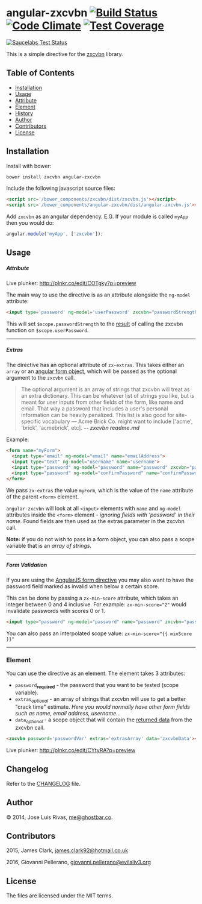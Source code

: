 # angular-zxcvbn [![Build Status](https://travis-ci.org/ghostbar/angular-zxcvbn.svg)](https://travis-ci.org/ghostbar/angular-zxcvbn) [![Code Climate](https://codeclimate.com/github/ghostbar/angular-zxcvbn/badges/gpa.svg)](https://codeclimate.com/github/ghostbar/angular-zxcvbn) [![Test Coverage](https://codeclimate.com/github/ghostbar/angular-zxcvbn/badges/coverage.svg)](https://codeclimate.com/github/ghostbar/angular-zxcvbn/coverage)

[![Saucelabs Test Status](https://saucelabs.com/browser-matrix/angular-zxcvbn.svg)](https://saucelabs.com/u/angular-zxcvbn)

This is a simple directive for the [zxcvbn](https://github.com/dropbox/zxcvbn) library.

## Table of Contents
* [Installation](#installation)
* [Usage](#usage)
 * [Attribute](#attribute) 
 * [Element](#element)
* [History](#history)
* [Author](#author)
* [Contributors](#contributors)
* [License](#license)

## Installation

Install with bower:
```bash
bower install zxcvbn angular-zxcvbn
```

Include the following javascript source files:
```html
<script src='/bower_components/zxcvbn/dist/zxcvbn.js'></script>
<script src='/bower_components/angular-zxcvbn/dist/angular-zxcvbn.js'></script>
```

Add `zxcvbn` as an angular dependency. E.G. If your module is called `myApp` then you would do:
```javascript
angular.module('myApp', ['zxcvbn']);
  ```

## Usage

##### Attribute

Live plunker: <http://plnkr.co/edit/COTgky?p=preview>

The main way to use the directive is as an attribute alongside the `ng-model` attribute:
```html
<input type='password' ng-model='userPassword' zxcvbn="passwordStrength">
```
This will set `$scope.passwordStrength` to the [result](https://github.com/dropbox/zxcvbn#usage) of calling the zxcvbn function on 
`$scope.userPassword`.

---
##### Extras

The directive has an optional attribute of `zx-extras`. This takes either an `array` or an [angular form object](https://docs.angularjs.org/api/ng/type/form.FormController), which will be passed as the optional argument to the `zxcvbn` call. 

> The optional argument is an array of strings that zxcvbn will treat as an extra dictionary. This can be whatever list of strings you like, but is meant for user inputs from other fields of the form, like name and email. That way a password that includes a user's personal information can be heavily penalized. This list is also good for site-specific vocabulary — Acme Brick Co. might want to include ['acme', 'brick', 'acmebrick', etc]. 
**-- <cite>zxcvbn readme.md</cite>**

Example:
```html
<form name="myForm">
  <input type="email" ng-model="email" name="emailAddress">
  <input type="text" ng-model="username" name="username">
  <input type="password" ng-model="password" name="password" zxcvbn="passwordStrength" zx-extras="myForm">
  <input type="password" ng-model="confirmPassword" name="confirmPassword">
</form>
```
We pass `zx-extras` the value `myForm`, which is the value of the `name` attribute of the parent `<form>` element.

`angular-zxcvbn` will look at all `<input>` elements with `name` and `ng-model` attributes inside the `<form>` element -  *ignoring 
fields with 'password' in their name*. Found fields are then used as the extras parameter in the zxcvbn call.

**Note:** if you do not wish to pass in a form object, you can also pass a scope variable that is an *array of strings*.

---
##### Form Validation

If you are using the [AngularJS form directive](https://docs.angularjs.org/api/ng/directive/form) you may also want to have the password field marked as 
invalid when below a certain score. 

This can be done by passing a `zx-min-score` attribute, which takes an integer between 0 and 4 inclusive. For example: `zx-min-score="2"` 
would invalidate passwords with scores 0 or 1. 

```html
<input type="password" ng-model="password" name="password" zxcvbn="passwordStrength" zx-min-score="2">
```

You can also pass an interpolated scope value: `zx-min-score="{{ minScore }}"`

---
### Element

You can use the directive as an element. The element takes 3 attributes:
* `password`<sub>**required**</sub> - the password that you want to be tested (scope variable).
* `extras`<sub>*optional*</sub> - an array of strings that zxcvbn will use to get a better "crack time" estimate. *Here you would normally have other form fields such as name, email address, username...*
* `data`<sub>*optional*</sub> - a scope object that will contain the [returned data](https://github.com/dropbox/zxcvbn#usage) from the zxcvbn call.

```html
<zxcvbn password='passwordVar' extras='extrasArray' data='zxcvbnData'></zxcvbn>
```

Live plunker: <http://plnkr.co/edit/CYtyRA?p=preview>

## Changelog

Refer to the [CHANGELOG](CHANGELOG) file.

## Author

© 2014, Jose Luis Rivas, <me@ghostbar.co>.

## Contributors

2015, James Clark, <james.clark92@hotmail.co.uk>

2016, Giovanni Pellerano, <giovanni.pellerano@evilaliv3.org>

## License

The files are licensed under the MIT terms.
